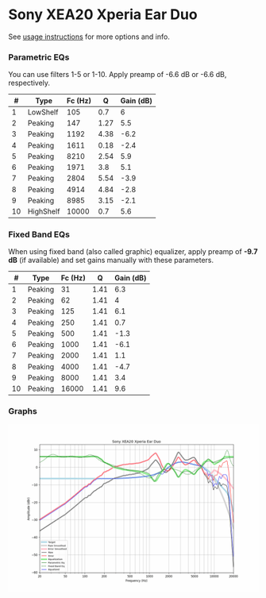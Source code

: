 # Sony XEA20 Xperia Ear Duo
See [usage instructions](https://github.com/jaakkopasanen/AutoEq#usage) for more options and info.

### Parametric EQs
You can use filters 1-5 or 1-10. Apply preamp of -6.6 dB or -6.6 dB, respectively.

|   # | Type      |   Fc (Hz) |    Q |   Gain (dB) |
|-----|-----------|-----------|------|-------------|
|   1 | LowShelf  |       105 | 0.7  |         6   |
|   2 | Peaking   |       147 | 1.27 |         5.5 |
|   3 | Peaking   |      1192 | 4.38 |        -6.2 |
|   4 | Peaking   |      1611 | 0.18 |        -2.4 |
|   5 | Peaking   |      8210 | 2.54 |         5.9 |
|   6 | Peaking   |      1971 | 3.8  |         5.1 |
|   7 | Peaking   |      2804 | 5.54 |        -3.9 |
|   8 | Peaking   |      4914 | 4.84 |        -2.8 |
|   9 | Peaking   |      8985 | 3.15 |        -2.1 |
|  10 | HighShelf |     10000 | 0.7  |         5.6 |

### Fixed Band EQs
When using fixed band (also called graphic) equalizer, apply preamp of **-9.7 dB** (if available) and set gains manually with these parameters.

|   # | Type    |   Fc (Hz) |    Q |   Gain (dB) |
|-----|---------|-----------|------|-------------|
|   1 | Peaking |        31 | 1.41 |         6.3 |
|   2 | Peaking |        62 | 1.41 |         4   |
|   3 | Peaking |       125 | 1.41 |         6.1 |
|   4 | Peaking |       250 | 1.41 |         0.7 |
|   5 | Peaking |       500 | 1.41 |        -1.3 |
|   6 | Peaking |      1000 | 1.41 |        -6.1 |
|   7 | Peaking |      2000 | 1.41 |         1.1 |
|   8 | Peaking |      4000 | 1.41 |        -4.7 |
|   9 | Peaking |      8000 | 1.41 |         3.4 |
|  10 | Peaking |     16000 | 1.41 |         9.6 |

### Graphs
![](./Sony%20XEA20%20Xperia%20Ear%20Duo.png)
